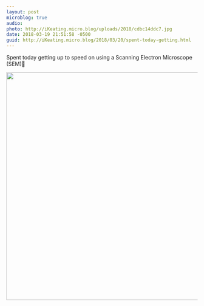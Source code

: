 ```yaml
---
layout: post
microblog: true
audio: 
photo: http://iKeating.micro.blog/uploads/2018/cdbc14ddc7.jpg
date: 2018-03-19 21:51:58 -0500
guid: http://iKeating.micro.blog/2018/03/20/spent-today-getting.html
---
```

Spent today getting up to speed on using a Scanning Electron Microscope (SEM)🔬

<img src="http://iKeating.micro.blog/uploads/2018/cdbc14ddc7.jpg" width="600" height="600" />
